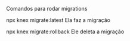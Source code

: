 Comandos para rodar migrations

npx knex migrate:latest Ela faz a migração

npx knex migrate:rollback Ele deleta a migração
